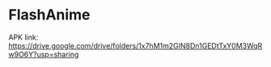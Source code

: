# FlashAnime
APK link: https://drive.google.com/drive/folders/1x7hM1m2GIN8Dn1GEDtTxY0M3WqRw9O6Y?usp=sharing
